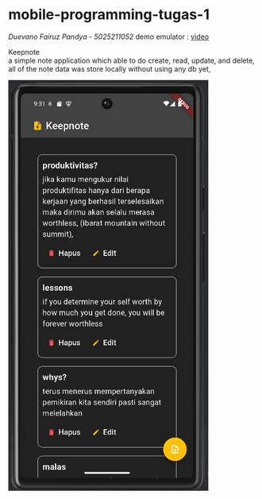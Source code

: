 # mobile-programming-tugas-1

*Duevano Fairuz Pandya - 5025211052*
demo emulator : [video](https://drive.google.com/file/d/13qUbmV_Sro7hSjQenimiMV8a35d91YWo/view?usp=sharing)

Keepnote<br>
a simple note application which able to do create, read, update, and delete, 
all of the note data was store locally without using any db yet,


![img.png](assets/img.png)
